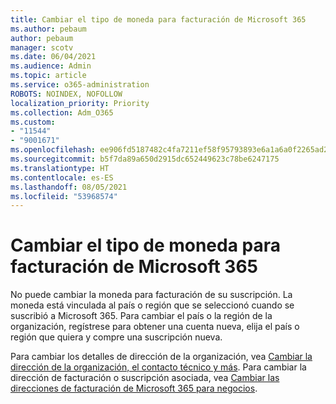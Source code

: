 ```yaml
---
title: Cambiar el tipo de moneda para facturación de Microsoft 365
ms.author: pebaum
author: pebaum
manager: scotv
ms.date: 06/04/2021
ms.audience: Admin
ms.topic: article
ms.service: o365-administration
ROBOTS: NOINDEX, NOFOLLOW
localization_priority: Priority
ms.collection: Adm_O365
ms.custom:
- "11544"
- "9001671"
ms.openlocfilehash: ee906fd5187482c4fa7211ef58f95793893e6a1a6a0f2265ad23a8e206780433
ms.sourcegitcommit: b5f7da89a650d2915dc652449623c78be6247175
ms.translationtype: HT
ms.contentlocale: es-ES
ms.lasthandoff: 08/05/2021
ms.locfileid: "53968574"
---
```

# <a name="change-your-microsoft-365-billing-currency"></a>Cambiar el tipo de moneda para facturación de Microsoft 365

No puede cambiar la moneda para facturación de su suscripción. La moneda está vinculada al país o región que se seleccionó cuando se suscribió a Microsoft 365. Para cambiar el país o la región de la organización, regístrese para obtener una cuenta nueva, elija el país o región que quiera y compre una suscripción nueva. 

Para cambiar los detalles de dirección de la organización, vea [Cambiar la dirección de la organización, el contacto técnico y más](/microsoft-365/admin/manage/change-address-contact-and-more). Para cambiar la dirección de facturación o suscripción asociada, vea [Cambiar las direcciones de facturación de Microsoft 365 para negocios](/microsoft-365/commerce/billing-and-payments/change-your-billing-addresses). 